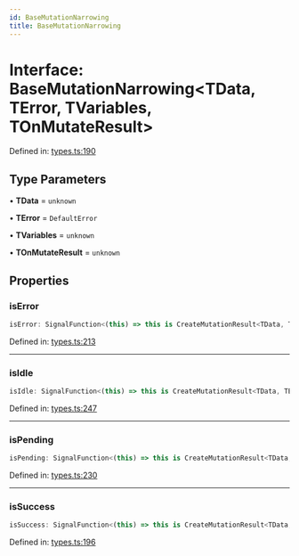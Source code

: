 ```yaml
---
id: BaseMutationNarrowing
title: BaseMutationNarrowing
---
```


<!-- DO NOT EDIT: this page is autogenerated from the type comments -->

# Interface: BaseMutationNarrowing\<TData, TError, TVariables, TOnMutateResult\>

Defined in: [types.ts:190](https://github.com/TanStack/query/blob/main/packages/angular-query-experimental/src/types.ts#L190)

## Type Parameters

• **TData** = `unknown`

• **TError** = `DefaultError`

• **TVariables** = `unknown`

• **TOnMutateResult** = `unknown`

## Properties

### isError

```ts
isError: SignalFunction<(this) => this is CreateMutationResult<TData, TError, TVariables, TOnMutateResult, Override<MutationObserverErrorResult<TData, TError, TVariables, TOnMutateResult>, { mutate: CreateMutateFunction<TData, TError, TVariables, TOnMutateResult> }> & { mutateAsync: CreateMutateAsyncFunction<TData, TError, TVariables, TOnMutateResult> }>>;
```

Defined in: [types.ts:213](https://github.com/TanStack/query/blob/main/packages/angular-query-experimental/src/types.ts#L213)

***

### isIdle

```ts
isIdle: SignalFunction<(this) => this is CreateMutationResult<TData, TError, TVariables, TOnMutateResult, Override<MutationObserverIdleResult<TData, TError, TVariables, TOnMutateResult>, { mutate: CreateMutateFunction<TData, TError, TVariables, TOnMutateResult> }> & { mutateAsync: CreateMutateAsyncFunction<TData, TError, TVariables, TOnMutateResult> }>>;
```

Defined in: [types.ts:247](https://github.com/TanStack/query/blob/main/packages/angular-query-experimental/src/types.ts#L247)

***

### isPending

```ts
isPending: SignalFunction<(this) => this is CreateMutationResult<TData, TError, TVariables, TOnMutateResult, Override<MutationObserverLoadingResult<TData, TError, TVariables, TOnMutateResult>, { mutate: CreateMutateFunction<TData, TError, TVariables, TOnMutateResult> }> & { mutateAsync: CreateMutateAsyncFunction<TData, TError, TVariables, TOnMutateResult> }>>;
```

Defined in: [types.ts:230](https://github.com/TanStack/query/blob/main/packages/angular-query-experimental/src/types.ts#L230)

***

### isSuccess

```ts
isSuccess: SignalFunction<(this) => this is CreateMutationResult<TData, TError, TVariables, TOnMutateResult, Override<MutationObserverSuccessResult<TData, TError, TVariables, TOnMutateResult>, { mutate: CreateMutateFunction<TData, TError, TVariables, TOnMutateResult> }> & { mutateAsync: CreateMutateAsyncFunction<TData, TError, TVariables, TOnMutateResult> }>>;
```

Defined in: [types.ts:196](https://github.com/TanStack/query/blob/main/packages/angular-query-experimental/src/types.ts#L196)
